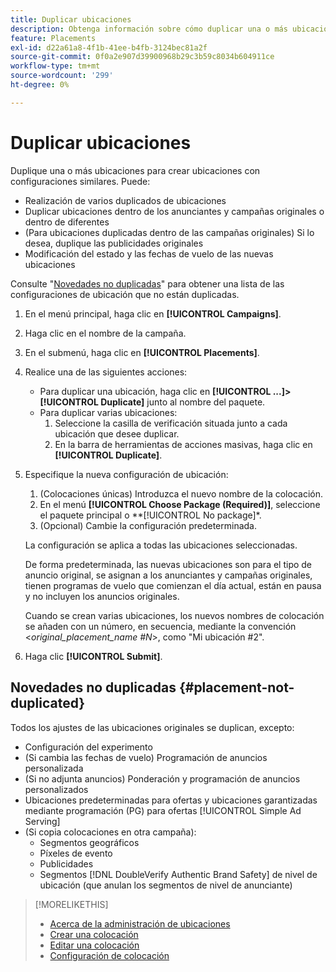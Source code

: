 ```yaml
---
title: Duplicar ubicaciones
description: Obtenga información sobre cómo duplicar una o más ubicaciones.
feature: Placements
exl-id: d22a61a8-4f1b-41ee-b4fb-3124bec81a2f
source-git-commit: 0f0a2e907d39900968b29c3b59c8034b604911ce
workflow-type: tm+mt
source-wordcount: '299'
ht-degree: 0%

---
```


# Duplicar ubicaciones

<!-- Some placements don't have this option. Clarify which placement types aren't eligible -- is it PG placements, or all placements using private inventory? And anything else? -->

Duplique una o más ubicaciones para crear ubicaciones con configuraciones similares. Puede:

* Realización de varios duplicados de ubicaciones
* Duplicar ubicaciones dentro de los anunciantes y campañas originales o dentro de diferentes
* (Para ubicaciones duplicadas dentro de las campañas originales) Si lo desea, duplique las publicidades originales
* Modificación del estado y las fechas de vuelo de las nuevas ubicaciones

Consulte &quot;[Novedades no duplicadas](#placement-not-duplicated)&quot; para obtener una lista de las configuraciones de ubicación que no están duplicadas.

1. En el menú principal, haga clic en **[!UICONTROL Campaigns]**.
1. Haga clic en el nombre de la campaña.
1. En el submenú, haga clic en **[!UICONTROL Placements]**.
1. Realice una de las siguientes acciones:
   * Para duplicar una ubicación, haga clic en **[!UICONTROL ...]>[!UICONTROL Duplicate]** junto al nombre del paquete.
   * Para duplicar varias ubicaciones:
      1. Seleccione la casilla de verificación situada junto a cada ubicación que desee duplicar.
      1. En la barra de herramientas de acciones masivas, haga clic en **[!UICONTROL Duplicate]**.
1. Especifique la nueva configuración de ubicación:
   1. (Colocaciones únicas) Introduzca el nuevo nombre de la colocación.
   1. En el menú **[!UICONTROL Choose Package (Required)]**, seleccione el paquete principal o **[!UICONTROL No package]*.
   1. (Opcional) Cambie la configuración predeterminada.

   La configuración se aplica a todas las ubicaciones seleccionadas.

   De forma predeterminada, las nuevas ubicaciones son para el tipo de anuncio original, se asignan a los anunciantes y campañas originales, tienen programas de vuelo que comienzan el día actual, están en pausa y no incluyen los anuncios originales.

   Cuando se crean varias ubicaciones, los nuevos nombres de colocación se añaden con un número, en secuencia, mediante la convención &lt;*original_placement_name #N*>, como &quot;Mi ubicación #2&quot;.

1. Haga clic **[!UICONTROL Submit]**.

## Novedades no duplicadas {#placement-not-duplicated}

Todos los ajustes de las ubicaciones originales se duplican, excepto:

* Configuración del experimento
* (Si cambia las fechas de vuelo) Programación de anuncios personalizada
* (Si no adjunta anuncios) Ponderación y programación de anuncios personalizados
* Ubicaciones predeterminadas para ofertas y ubicaciones garantizadas mediante programación (PG) para ofertas [!UICONTROL Simple Ad Serving]
* (Si copia colocaciones en otra campaña):
   * Segmentos geográficos
   * Píxeles de evento
   * Publicidades
   * Segmentos [!DNL DoubleVerify Authentic Brand Safety] de nivel de ubicación (que anulan los segmentos de nivel de anunciante)

>[!MORELIKETHIS]
>
>* [Acerca de la administración de ubicaciones](placement-about.md)
>* [Crear una colocación](placement-create.md)
>* [Editar una colocación](placement-edit.md)
>* [Configuración de colocación](placement-settings.md)

